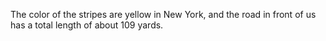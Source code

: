 The color of the stripes are yellow in New York,
and the road in front of us has a total length of about 109 yards.
